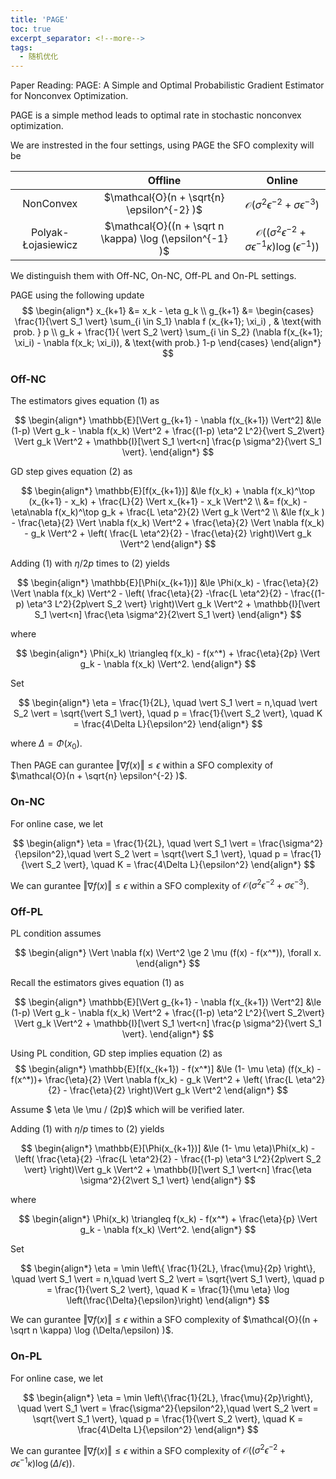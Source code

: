 ```yaml
---
title: 'PAGE'
toc: true
excerpt_separator: <!--more-->
tags: 		
  - 随机优化
---
```




Paper Reading: PAGE: A Simple and Optimal Probabilistic Gradient Estimator for Nonconvex Optimization.



<!--more-->

PAGE is a simple method leads to optimal rate in stochastic nonconvex optimization.

We are instrested in the four settings, using PAGE the SFO complexity will be

|                    |                          Offline                          |                            Online                            |
| :----------------: | :-------------------------------------------------------: | :----------------------------------------------------------: |
|     NonConvex      |        $\mathcal{O}(n + \sqrt{n} \epsilon^{-2} )$         | $\mathcal{O}(\sigma^2 \epsilon^{-2} + \sigma\epsilon^{-3} )$ |
| Polyak-Łojasiewicz | $\mathcal{O}((n + \sqrt n  \kappa) \log (\epsilon^{-1} )$ | $\mathcal{O}( (\sigma^2 \epsilon^{-2} + \sigma\epsilon^{-1} \kappa) \log(\epsilon^{-1}) )$ |

We distinguish them with Off-NC, On-NC, Off-PL and On-PL settings.


PAGE using the following update
$$
\begin{align*}
x_{k+1} &= x_k - \eta g_k \\
g_{k+1} &= 
\begin{cases}
\frac{1}{\vert S_1 \vert} \sum_{i \in S_1} \nabla f (x_{k+1}; \xi_i) , & \text{with prob. } p \\
g_k + \frac{1}{ \vert S_2 \vert} \sum_{i \in S_2} (\nabla f(x_{k+1}; \xi_i) - \nabla f(x_k; \xi_i)), & \text{with prob.} 1-p
\end{cases}
\end{align*}
$$

### Off-NC


The estimators gives equation (1) as

$$
\begin{align*}
\mathbb{E}[\Vert g_{k+1} - \nabla f(x_{k+1}) \Vert^2] &\le (1-p) \Vert g_k - \nabla f(x_k) \Vert^2 + \frac{(1-p) \eta^2 L^2}{\vert S_2\vert} \Vert g_k \Vert^2 + \mathbb{I}[\vert S_1 \vert<n] \frac{p \sigma^2}{\vert S_1 \vert}.
\end{align*}
$$

GD step gives equation (2) as 

$$
\begin{align*}
\mathbb{E}[f(x_{k+1})] &\le f(x_k) + \nabla f(x_k)^\top (x_{k+1} - x_k) + \frac{L}{2} \Vert x_{k+1} - x_k \Vert^2 \\
&= f(x_k) - \eta\nabla f(x_k)^\top g_k + \frac{L \eta^2}{2} \Vert g_k \Vert^2 \\
&\le f(x_k ) - \frac{\eta}{2} \Vert \nabla f(x_k) \Vert^2 + \frac{\eta}{2} \Vert \nabla f(x_k) - g_k \Vert^2 + \left( \frac{L \eta^2}{2}  - \frac{\eta}{2} \right)\Vert g_k \Vert^2
\end{align*}
$$

Adding (1) with $\eta / 2p$ times to (2) yields

$$
\begin{align*}
\mathbb{E}[\Phi(x_{k+1})] &\le \Phi(x_k) -  \frac{\eta}{2} \Vert \nabla f(x_k) \Vert^2 - \left(  \frac{\eta}{2} -\frac{L \eta^2}{2} - \frac{(1-p) \eta^3 L^2}{2p\vert S_2 \vert} \right)\Vert g_k \Vert^2 + \mathbb{I}[\vert S_1 \vert<n] \frac{\eta \sigma^2}{2\vert S_1 \vert}
\end{align*}
$$

where 

$$
\begin{align*}
\Phi(x_k) \triangleq f(x_k) - f(x^*) + \frac{\eta}{2p} \Vert g_k - \nabla f(x_k) \Vert^2.
\end{align*}
$$

Set 

$$
\begin{align*}
\eta = \frac{1}{2L}, \quad \vert S_1 \vert = n,\quad \vert S_2 \vert  = \sqrt{\vert S_1 \vert}, \quad  p = \frac{1}{\vert S_2 \vert}, \quad K = \frac{4\Delta L}{\epsilon^2} 
\end{align*}
$$

where $\Delta = \Phi(x_0)$. 

Then PAGE can gurantee $\Vert \nabla f(x) \Vert \le \epsilon$ within a SFO complexity of $\mathcal{O}(n + \sqrt{n} \epsilon^{-2} )$.



### On-NC

For online case, we let

$$
\begin{align*}
\eta = \frac{1}{2L}, \quad \vert S_1 \vert = \frac{\sigma^2}{\epsilon^2},\quad \vert S_2 \vert  = \sqrt{\vert S_1 \vert}, \quad  p = \frac{1}{\vert S_2 \vert}, \quad K = \frac{4\Delta L}{\epsilon^2} 
\end{align*}
$$


We can gurantee $\Vert \nabla f(x) \Vert \le \epsilon$ within a SFO complexity of $\mathcal{O}(\sigma^2 \epsilon^{-2} + \sigma\epsilon^{-3} )$.



### Off-PL



PL condition assumes

$$
\begin{align*}
\Vert \nabla f(x) \Vert^2 \ge 2 \mu (f(x) - f(x^*)), \forall x.
\end{align*}
$$

Recall the estimators gives equation (1) as

$$
\begin{align*}
\mathbb{E}[\Vert g_{k+1} - \nabla f(x_{k+1}) \Vert^2] &\le (1-p) \Vert g_k - \nabla f(x_k) \Vert^2 + \frac{(1-p) \eta^2 L^2}{\vert S_2\vert} \Vert g_k \Vert^2 + \mathbb{I}[\vert S_1 \vert<n] \frac{p \sigma^2}{\vert S_1 \vert}.
\end{align*}
$$

Using PL condition, GD step implies equation (2) as
$$
\begin{align*}
\mathbb{E}[f(x_{k+1}) - f(x^*)] &\le (1- \mu \eta) (f(x_k) - f(x^*))+ \frac{\eta}{2} \Vert \nabla f(x_k) - g_k \Vert^2 + \left( \frac{L \eta^2}{2}  - \frac{\eta}{2} \right)\Vert g_k \Vert^2
\end{align*}
$$


Assume $ \eta \le \mu / (2p)$ which will be verified later.

Adding (1) with $\eta / p$ times to (2) yields

$$
\begin{align*}
\mathbb{E}[\Phi(x_{k+1})] &\le (1- \mu \eta)\Phi(x_k)  - \left(  \frac{\eta}{2} -\frac{L \eta^2}{2} - \frac{(1-p) \eta^3 L^2}{2p\vert S_2 \vert} \right)\Vert g_k \Vert^2 + \mathbb{I}[\vert S_1 \vert<n] \frac{\eta \sigma^2}{2\vert S_1 \vert}
\end{align*}
$$

where 

$$
\begin{align*}
\Phi(x_k) \triangleq f(x_k) - f(x^*) + \frac{\eta}{p} \Vert g_k - \nabla f(x_k) \Vert^2.
\end{align*}
$$



Set 

$$
\begin{align*}
\eta = \min \left\{ \frac{1}{2L}, \frac{\mu}{2p} \right\}, \quad \vert S_1 \vert = n,\quad \vert S_2 \vert  = \sqrt{\vert S_1 \vert}, \quad  p = \frac{1}{\vert S_2 \vert}, \quad K = \frac{1}{\mu \eta} \log \left(\frac{\Delta}{\epsilon}\right)
\end{align*}
$$

We can gurantee $\Vert \nabla f(x) \Vert \le \epsilon$ within a SFO complexity of $\mathcal{O}((n + \sqrt n  \kappa) \log (\Delta/\epsilon) )$.



### On-PL

For online case, we let

$$
\begin{align*}
\eta = \min \left\{\frac{1}{2L}, \frac{\mu}{2p}\right\}, \quad \vert S_1 \vert = \frac{\sigma^2}{\epsilon^2},\quad \vert S_2 \vert  = \sqrt{\vert S_1 \vert}, \quad  p = \frac{1}{\vert S_2 \vert}, \quad K = \frac{4\Delta L}{\epsilon^2} 
\end{align*}
$$

We can gurantee $\Vert \nabla f(x) \Vert \le \epsilon$ within a SFO complexity of $\mathcal{O}( (\sigma^2 \epsilon^{-2} + \sigma\epsilon^{-1} \kappa) \log(\Delta/\epsilon) )$.

